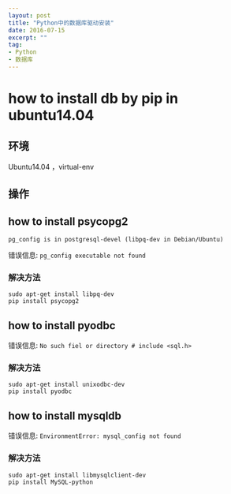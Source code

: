 ```yaml
---
layout: post
title: "Python中的数据库驱动安装"
date: 2016-07-15
excerpt: ""
tag:
- Python
- 数据库
---
```


# how to install db by pip in ubuntu14.04

## 环境

Ubuntu14.04 ，virtual-env

## 操作


## how to install psycopg2

`pg_config is in postgresql-devel (libpq-dev in Debian/Ubuntu)`

错误信息: `pg_config executable not found`

### 解决方法

```
sudo apt-get install libpq-dev
pip install psycopg2
```

##  how to install pyodbc

错误信息: `No such fiel or directory # include <sql.h>`

### 解决方法

```
sudo apt-get install unixodbc-dev
pip install pyodbc
```

## how to install mysqldb

错误信息: `EnvironmentError: mysql_config not found`

### 解决方法

```
sudo apt-get install libmysqlclient-dev
pip install MySQL-python
```
